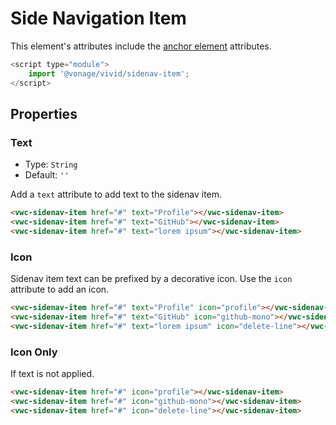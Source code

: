 # Side Navigation Item

This element's attributes include the [anchor element](https://developer.mozilla.org/en-US/docs/Web/HTML/Element/a) attributes.

```js
<script type="module">
    import '@vonage/vivid/sidenav-item';
</script>
```

## Properties

### Text

- Type: `String`
- Default: `''`

Add a `text` attribute to add text to the sidenav item.

```html preview
<vwc-sidenav-item href="#" text="Profile"></vwc-sidenav-item>
<vwc-sidenav-item href="#" text="GitHub"></vwc-sidenav-item>
<vwc-sidenav-item href="#" text="lorem ipsum"></vwc-sidenav-item>
```

### Icon

Sidenav item text can be prefixed by a decorative icon.
Use the `icon` attribute to add an icon.

```html preview
<vwc-sidenav-item href="#" text="Profile" icon="profile"></vwc-sidenav-item>
<vwc-sidenav-item href="#" text="GitHub" icon="github-mono"></vwc-sidenav-item>
<vwc-sidenav-item href="#" text="lorem ipsum" icon="delete-line"></vwc-sidenav-item>
```

### Icon Only

If text is not applied.

```html preview
<vwc-sidenav-item href="#" icon="profile"></vwc-sidenav-item>
<vwc-sidenav-item href="#" icon="github-mono"></vwc-sidenav-item>
<vwc-sidenav-item href="#" icon="delete-line"></vwc-sidenav-item>
```
